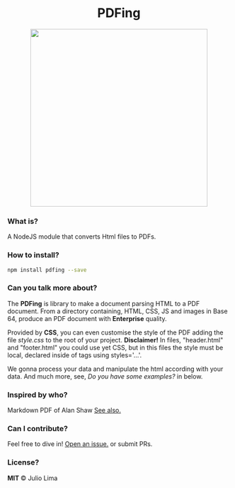 <h1 align="center">PDFing</h1>

<p align="center">
  <a href="#">
    <img src="https://user-images.githubusercontent.com/17098382/98701644-4401e080-2358-11eb-9c4d-9254350d1f7c.png" align="center" width="400px"  margin="200px"/>
    </a>
</p>

<h3 align="left">What is?</h3>
A NodeJS module that converts Html files to PDFs.

<h3 align="left">How to install?</h3>

```sh
npm install pdfing --save
```

<h3 align="left">Can you talk more about?</h3>
<p align="left">
  The <strong>PDFing</strong> is library to make a document parsing HTML to a PDF document. From a directory containing, HTML, CSS, JS and images in Base 64, produce an PDF document with <strong>Enterprise</strong> quality.
 </p>
 
 <p align="left">
   Provided by <strong>CSS</strong>, you can even customise the style of the PDF adding the file <i>style.css</i> to the root of your project. <strong>Disclaimer!</strong>  In files, "header.html" and "footer.html" you could use yet CSS, but in this files the style must be local, declared inside of tags using styles='...'. 
 </p>
  <p align="left">
   We gonna process your data and manipulate the html according with your data. And much more, see, <i>Do you have some examples?</i> in below.
 </p>

<h3 align="left">Inspired by who?</h3>
<div>
  <span>Markdown PDF of Alan Shaw</span>
  <a href="https://github.com/alanshaw/markdown-pdf">See also.</a>
</div>

<h3 align="left">Can I contribute?</h3>

<div>
  <span>Feel free to dive in! <a href="https://github.com/juloko/pdfing/issues/new">Open an issue.</a> or submit PRs.</span>
</div>

<h3 align="left">License?</h3>
<div>
  <strong>MIT </strong><span>© Julio Lima
</div>

